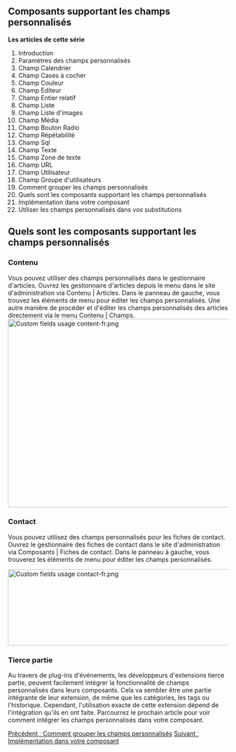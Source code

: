 <!-- Filename: J3.x:Adding_custom_fields/What_components_are_supporting_custom_fields / Display title: Ajout de champs personnalisés/Composants supportant les champs personnalisés -->

<span id="section-portal-heading"></span>

## Composants supportant les champs personnalisés

**Les articles de cette série**

1.  Introduction
2.   Paramètres des champs
    personnalisés
3.   Champ
    Calendrier
4.   Champ Cases à
    cocher
5.   Champ
    Couleur
6.   Champ
    Editeur
7.   Champ Entier
    relatif
8.   Champ
    Liste
9.   Champ Liste
    d'images
10.  Champ
    Média
11.  Champ Bouton
    Radio
12.  Champ
    Répétabilité
13.  Champ
    Sql
14.  Champ
    Texte
15.  Champ Zone de
    texte
16.  Champ
    URL
17.  Champ
    Utilisateur
18.  Champ Groupe
    d'utilisateurs
19.  Comment grouper les champs
    personnalisés
20.  Quels sont les composants supportant les champs
    personnalisés
21.  Implémentation dans votre
    composant
22.  Utiliser les champs personnalisés dans vos
    substitutions

## Quels sont les composants supportant les champs personnalisés

### Contenu

Vous pouvez utiliser des champs personnalisés dans le gestionnaire
d'articles. Ouvrez les gestionnaire d'articles depuis le menu dans le
site d'administration via Contenu \| Articles. Dans le panneau de
gauche, vous trouvez les éléments de menu pour éditer les champs
personnalisés. Une autre manière de procéder et d'éditer les champs
personnalisés des articles directement via le menu Contenu \| Champs.
<img
src="https://docs.joomla.org/images/thumb/5/50/Custom_fields_usage_content-fr.png/700px-Custom_fields_usage_content-fr.png"
decoding="async"
srcset="https://docs.joomla.org/images/thumb/5/50/Custom_fields_usage_content-fr.png/1050px-Custom_fields_usage_content-fr.png 1.5x, https://docs.joomla.org/images/5/50/Custom_fields_usage_content-fr.png 2x"
data-file-width="1285" data-file-height="790" width="700" height="430"
alt="Custom fields usage content-fr.png" />

### Contact

Vous pouvez utilisez des champs personnalisés pour les fiches de
contact. Ouvrez le gestionnaire des fiches de contact dans le site
d'administration via Composants \| Fiches de contact. Dans le panneau à
gauche, vous trouverez les éléments de menu pour éditer les champs
personnalisés.

<img
src="https://docs.joomla.org/images/thumb/7/7b/Custom_fields_usage_contact-fr.png/800px-Custom_fields_usage_contact-fr.png"
decoding="async"
srcset="https://docs.joomla.org/images/thumb/7/7b/Custom_fields_usage_contact-fr.png/1200px-Custom_fields_usage_contact-fr.png 1.5x, https://docs.joomla.org/images/7/7b/Custom_fields_usage_contact-fr.png 2x"
data-file-width="1305" data-file-height="284" width="800" height="174"
alt="Custom fields usage contact-fr.png" />

### Tierce partie

Au travers de plug-ins d'événements, les développeurs d'extensions
tierce partie, peuvent facilement intégrer la fonctionnalité de champs
personnalisés dans leurs composants. Cela va sembler être une partie
intégrante de leur extension, de même que les catégories, les tags ou
l'historique.
Cependant, l'utilisation exacte de cette extension dépend de
l'intégration qu'ils en ont faite. Parcourrez le prochain article pour
voir comment intégrer les champs personnalisés dans votre composant.

<a
href="https://docs.joomla.org/J3.x:Adding_custom_fields/How%CC%9E_can_you_group_custom_fields"
id="content-button" class="button expand success">Précédent ː Comment
grouper les champs personnalisés</a> <a
href="https://docs.joomla.org/J3.x:Adding_custom_fields/Implement_into_your_component"
id="content-button" class="button expand success">Suivant ː
Implémentation dans votre composant</a>
